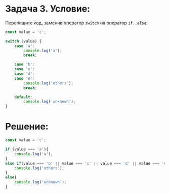 # Задача 3. Условие:

Перепишите код, заменив оператор `switch` на оператор `if..else`:

```js
const value = 'c';

switch (value) {
    case 'a':
        console.log('a');
        break;

    case 'b':
    case 'c':
    case 'd':
    case 'e':
        console.log('others');
        break;

    default:
        console.log('unknown');
}
```

# Решение:

```js
const value = 'c';

if (value === 'a'){
    console.log('a');
}
else if(value === 'b' || value === 'c' || value === 'd' || value === 'e'){
    console.log('others');
}
else{
    console.log('unknown');
}
```

